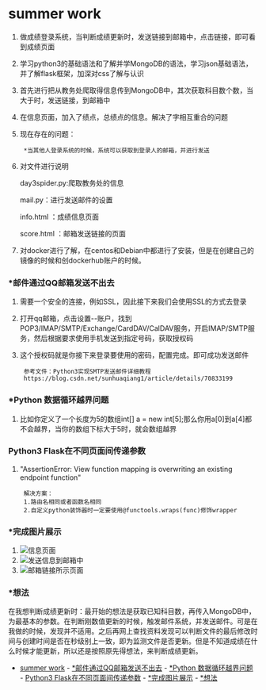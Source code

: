 # summer work
1. 做成绩登录系统，当判断成绩更新时，发送链接到邮箱中，点击链接，即可看到成绩页面
2. 学习python3的基础语法和了解并学MongoDB的语法，学习json基础语法，并了解flask框架，加深对css了解与认识
3. 首先进行把从教务处爬取得信息传到MongoDB中，其次获取科目数个数，当大于时，发送链接，到邮箱中
4. 在信息页面，加入了绩点，总绩点的信息。解决了字相互重合的问题
5. 现在存在的问题：
        
        *当其他人登录系统的时候，系统可以获取到登录人的邮箱，并进行发送
6. 对文件进行说明

   day3spider.py:爬取教务处的信息

   mail.py：进行发送邮件的设置

   info.html ：成绩信息页面

   score.html ：邮箱发送链接的页面
7. 对docker进行了解，在centos和Debian中都进行了安装，但是在创建自己的镜像的时候和创dockerhub账户的时候。
### *邮件通过QQ邮箱发送不出去
1. 需要一个安全的连接，例如SSL，因此接下来我们会使用SSL的方式去登录
2. 打开qq邮箱，点击设置--账户，找到 
POP3/IMAP/SMTP/Exchange/CardDAV/CalDAV服务，开启IMAP/SMTP服务，然后根据要求使用手机发送到指定号码，获取授权码
3. 这个授权码就是你接下来登录要使用的密码，配置完成。即可成功发送邮件
        
        参考文件：Python3实现SMTP发送邮件详细教程
        https://blog.csdn.net/sunhuaqiang1/article/details/70833199
### *Python 数据循环越界问题
1. 比如你定义了一个长度为5的数组int[] a = new int[5];那么你用a[0]到a[4]都不会越界，当你的数组下标大于5时，就会数组越界

###  Python3 Flask在不同页面间传递参数
1. "AssertionError: View function mapping is overwriting an existing endpoint function"
        
        解决方案： 
        1.路由名相同或者函数名相同 
        2.自定义python装饰器时一定要使用@functools.wraps(func)修饰wrapper

### *完成图片展示
1. ![信息页面](raw.githubusercontent.com/MorlockZ/Dev-ops/master/day04-score%20system/完成图/3.png)
2. ![发送信息到邮箱中](raw.githubusercontent.com/MorlockZ/Dev-ops/master/day04-score%20system/完成图/2.png)
3. ![邮箱链接所示页面](raw.githubusercontent.com/MorlockZ/Dev-ops/master/day04-score%20system/完成图/1.png)

### *想法
在我想判断成绩更新时：最开始的想法是获取已知科目数，再传入MongoDB中，为最基本的参数。在判断刚数值更新的时候，触发邮件系统，并发送邮件。可是在我做的时候，发现并不适用。之后再网上查找资料发现可以判断文件的最后修改时间与创建时间是否在秒级别上一致，即为监测文件是否更新。但是不知道成绩在什么时候才能更新，所以还是按照原先得想法，来判断成绩更新。


<!-- TOC -->

- [summer work](#summer-work)
        - [*邮件通过QQ邮箱发送不出去](#邮件通过qq邮箱发送不出去)
        - [*Python 数据循环越界问题](#python-数据循环越界问题)
        - [Python3 Flask在不同页面间传递参数](#python3-flask在不同页面间传递参数)
        - [*完成图片展示](#完成图片展示)
        - [*想法](#想法)

<!-- /TOC -->